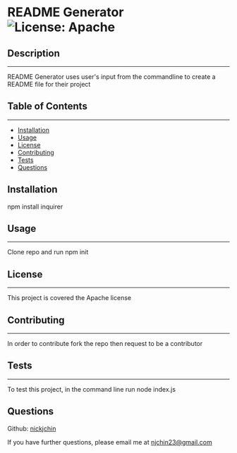 # README Generator ![License: Apache](https://img.shields.io/badge/License-Apache-blue.svg)

## Description

---

README Generator uses user's input from the commandline to create a README file for their project

## Table of Contents

---

- [Installation](#installation)
- [Usage](#usage)
- [License](#license)
- [Contributing](#contributing)
- [Tests](#tests)
- [Questions](#questions)


## Installation

npm install inquirer

## Usage

---

Clone repo and run npm init 

## License

---

This project is covered the Apache license

## Contributing

---

In order to contribute fork the repo then request to be a contributor

## Tests

---
To test this project, in the command line run node index.js

## Questions
Github: [nickjchin](https://www.github.com/nickjchin)

If you have further questions, please email me at [njchin23@gmail.com](mailto:njchin23@gmail.com)
